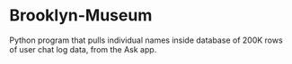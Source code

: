 # Brooklyn-Museum
Python program that pulls individual names inside database of 200K rows of user chat log data, from the Ask app.
